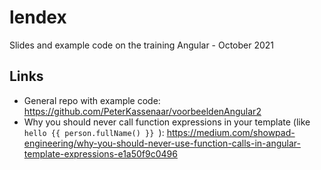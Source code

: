 # lendex
Slides and example code on the training Angular - October 2021

## Links 
- General repo with example code: https://github.com/PeterKassenaar/voorbeeldenAngular2
- Why you should never call function expressions in your template (like `hello {{ person.fullName() }} `): https://medium.com/showpad-engineering/why-you-should-never-use-function-calls-in-angular-template-expressions-e1a50f9c0496
